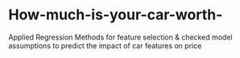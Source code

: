 # How-much-is-your-car-worth-
Applied Regression Methods for feature selection &amp; checked model assumptions to predict the impact of car features on price
